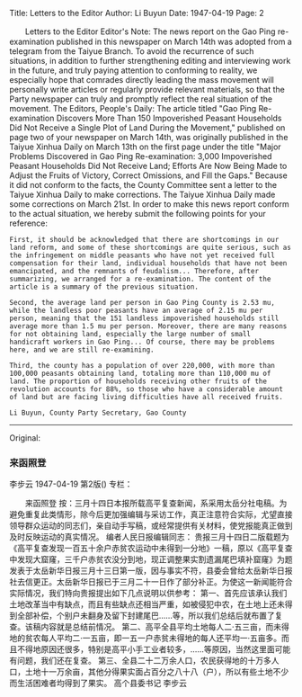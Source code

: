 Title: Letters to the Editor
Author: Li Buyun
Date: 1947-04-19
Page: 2

　　Letters to the Editor
    Editor's Note: The news report on the Gao Ping re-examination published in this newspaper on March 14th was adopted from a telegram from the Taiyue Branch. To avoid the recurrence of such situations, in addition to further strengthening editing and interviewing work in the future, and truly paying attention to conforming to reality, we especially hope that comrades directly leading the mass movement will personally write articles or regularly provide relevant materials, so that the Party newspaper can truly and promptly reflect the real situation of the movement.
                  The Editors, People's Daily:
    The article titled "Gao Ping Re-examination Discovers More Than 150 Impoverished Peasant Households Did Not Receive a Single Plot of Land During the Movement," published on page two of your newspaper on March 14th, was originally published in the Taiyue Xinhua Daily on March 13th on the first page under the title "Major Problems Discovered in Gao Ping Re-examination: 3,000 Impoverished Peasant Households Did Not Receive Land; Efforts Are Now Being Made to Adjust the Fruits of Victory, Correct Omissions, and Fill the Gaps." Because it did not conform to the facts, the County Committee sent a letter to the Taiyue Xinhua Daily to make corrections. The Taiyue Xinhua Daily made some corrections on March 21st. In order to make this news report conform to the actual situation, we hereby submit the following points for your reference:

    First, it should be acknowledged that there are shortcomings in our land reform, and some of these shortcomings are quite serious, such as the infringement on middle peasants who have not yet received full compensation for their land, individual households that have not been emancipated, and the remnants of feudalism... Therefore, after summarizing, we arranged for a re-examination. The content of the article is a summary of the previous situation.

    Second, the average land per person in Gao Ping County is 2.53 mu, while the landless poor peasants have an average of 2.15 mu per person, meaning that the 151 landless impoverished households still average more than 1.5 mu per person. Moreover, there are many reasons for not obtaining land, especially the large number of small handicraft workers in Gao Ping... Of course, there may be problems here, and we are still re-examining.

    Third, the county has a population of over 220,000, with more than 100,000 peasants obtaining land, totaling more than 110,000 mu of land. The proportion of households receiving other fruits of the revolution accounts for 88%, so those who have a considerable amount of land but are facing living difficulties have all received fruits.

    Li Buyun, County Party Secretary, Gao County



<hr /> 

Original: 


### 来函照登
李步云
1947-04-19
第2版()
专栏：

　　来函照登
    按：三月十四日本报所载高平复查新闻，系采用太岳分社电稿。为避免重复此类情形，除今后更加强编辑与采访工作，真正注意符合实际，尤望直接领导群众运动的同志们，亲自动手写稿，或经常提供有关材料，使党报能真正做到及时反映运动的真实情况。
                  编者人民日报编辑同志：
    贵报三月十四日二版载题为《高平复查发现一百五十余户赤贫农运动中未得到一分地》一稿，原以《高平复查中发现大窟窿，三千户赤贫农没分到地，现正调整果实割遗漏尾巴填补窟窿》为题发表于太岳新华日报三月十三日第一版，因与事实不符，县委会曾给太岳新华日报社去信更正。太岳新华日报已于三月二十一日作了部分补正。为使这一新闻能符合实际情况，我们特向贵报提出如下几点说明以供参考：
    第一、首先应该承认我们土地改革当中有缺点，而且有些缺点还相当严重，如被侵犯中农，在土地上还未得到全部补偿，个别户未翻身及留下封建尾巴……等，所以我们总结后就布置了复查。该稿内容就是总结前情况。
    第二、高平全县平均土地每人二·五三亩，而未得地的贫农每人平均二·一五亩，即一五一户赤贫未得地的每人还平均一·五亩多。而且不得地原因还很多，特别是高平小手工业者较多，……等原因，当然这里面可能有问题，我们还在复查。
    第三、全县二十二万余人口，农民获得地的十万多人口，土地十一万余亩，其他分得果实面占百分之八十八（户），所以有些土地不少而生活困难者均得到了果实。
    高个县委书记  李步云
